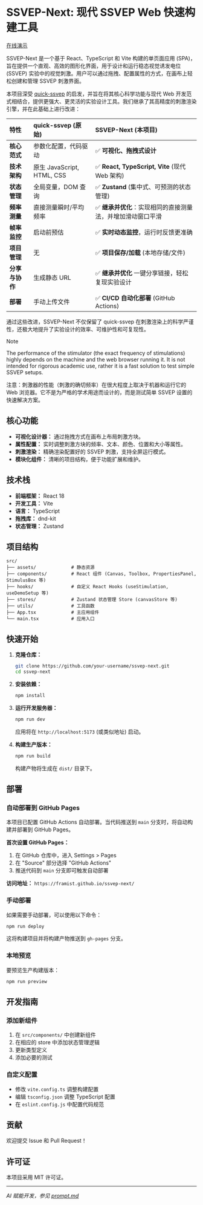 # SSVEP-Next: 现代 SSVEP Web 快速构建工具

[在线演示](https://framist.github.io/ssvep-next/)

SSVEP-Next 是一个基于 React、TypeScript 和 Vite 构建的单页面应用 (SPA)，旨在提供一个直观、高效的图形化界面，用于设计和运行稳态视觉诱发电位 (SSVEP) 实验中的视觉刺激。用户可以通过拖拽、配置属性的方式，在画布上轻松创建和管理 SSVEP 刺激界面。

本项目深受 [quick-ssvep](https://github.com/OmidS/quickssvep) 的启发，并旨在将其核心科学功能与现代 Web 开发范式相结合，提供更强大、更灵活的实验设计工具。我们继承了其高精度的刺激渲染引擎，并在此基础上进行改进：

| 特性 | quick-ssvep (原始) | SSVEP-Next (本项目) |
| :--- | :--- | :--- |
| **核心范式** | 参数化配置，代码驱动 | ✅ **可视化、拖拽式设计** |
| **技术架构** | 原生 JavaScript, HTML, CSS | ✅ **React, TypeScript, Vite** (现代 Web 架构) |
| **状态管理** | 全局变量，DOM 查询 | ✅ **Zustand** (集中式、可预测的状态管理) |
| **频率测量** | 直接测量瞬时/平均频率 | ✅ **继承并优化**：实现相同的直接测量法，并增加滑动窗口平滑 |
| **帧率监控** | 启动前预估 | ✅ **实时动态监控**，运行时反馈更准确 |
| **项目管理** | 无 | ✅ **项目保存/加载** (本地存储/文件) |
| **分享与协作**| 生成静态 URL | ✅ **继承并优化** 一键分享链接，轻松复现实验设计 |
| **部署** | 手动上传文件 | ✅ **CI/CD 自动化部署** (GitHub Actions) |

通过这些改进，SSVEP-Next 不仅保留了 quick-ssvep 在刺激渲染上的科学严谨性，还极大地提升了实验设计的效率、可维护性和可复现性。

> [!Note]
> The performance of the stimulator (the exact frequency of stimulations) highly depends on the machine and the web browser running it. It is not intended for rigorous academic use, rather it is a fast solution to test simple SSVEP setups.
>
> 注意：刺激器的性能（刺激的确切频率）在很大程度上取决于机器和运行它的 Web 浏览器。它不是为严格的学术用途而设计的，而是测试简单 SSVEP 设置的快速解决方案。




## 核心功能

- **可视化设计器：** 通过拖拽方式在画布上布局刺激方块。
- **属性配置：** 实时调整刺激方块的频率、文本、颜色、位置和大小等属性。
- **刺激渲染：** 精确渲染配置好的 SSVEP 刺激，支持全屏运行模式。
- **模块化组件：** 清晰的项目结构，便于功能扩展和维护。

## 技术栈

- **前端框架：** React 18
- **开发工具：** Vite
- **语言：** TypeScript
- **拖拽库：** dnd-kit
- **状态管理：** Zustand

## 项目结构

```
src/
├── assets/             # 静态资源
├── components/         # React 组件 (Canvas, Toolbox, PropertiesPanel, StimulusBox 等)
├── hooks/              # 自定义 React Hooks (useStimulation, useDemoSetup 等)
├── stores/             # Zustand 状态管理 Store (canvasStore 等)
├── utils/              # 工具函数
├── App.tsx             # 主应用组件
└── main.tsx            # 应用入口
```

## 快速开始

1.  **克隆仓库：**

    ```bash
    git clone https://github.com/your-username/ssvep-next.git
    cd ssvep-next
    ```

2.  **安装依赖：**

    ```bash
    npm install
    ```

3.  **运行开发服务器：**

    ```bash
    npm run dev
    ```

    应用将在 `http://localhost:5173` (或类似地址) 启动。

4.  **构建生产版本：**
    ```bash
    npm run build
    ```
    构建产物将生成在 `dist/` 目录下。

## 部署

### 自动部署到 GitHub Pages

本项目已配置 GitHub Actions 自动部署。当代码推送到 `main` 分支时，将自动构建并部署到 GitHub Pages。

**首次设置 GitHub Pages：**

1. 在 GitHub 仓库中，进入 Settings > Pages
2. 在 "Source" 部分选择 "GitHub Actions"
3. 推送代码到 `main` 分支即可触发自动部署

**访问地址：** `https://framist.github.io/ssvep-next/`

### 手动部署

如果需要手动部署，可以使用以下命令：

```bash
npm run deploy
```

这将构建项目并将构建产物推送到 `gh-pages` 分支。

### 本地预览

要预览生产构建版本：

```bash
npm run preview
```

## 开发指南

### 添加新组件

1. 在 `src/components/` 中创建新组件
2. 在相应的 store 中添加状态管理逻辑
3. 更新类型定义
4. 添加必要的测试

### 自定义配置

- 修改 `vite.config.ts` 调整构建配置
- 编辑 `tsconfig.json` 调整 TypeScript 配置
- 在 `eslint.config.js` 中配置代码规范


## 贡献

欢迎提交 Issue 和 Pull Request！

## 许可证

本项目采用 MIT 许可证。

---

*AI 赋能开发，参见 [prompt.md](prompt.md)*
